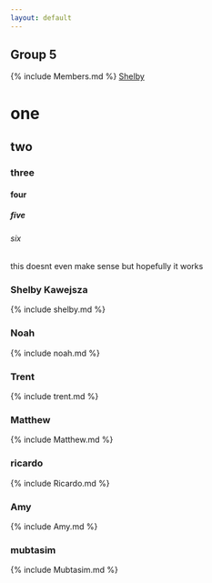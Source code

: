 ```yaml
---
layout: default
---
```


## Group 5
{% include Members.md %}
[Shelby](#shelby-kawejsza)
# one
## two
### three
#### four
##### five
###### six







this doesnt even make sense but hopefully it works
### Shelby Kawejsza
{% include shelby.md %}
<br>

### Noah
{% include noah.md %}
<br>

### Trent
{% include trent.md %}
<br>
### Matthew
{% include Matthew.md %}
<br>

### ricardo
{% include Ricardo.md %}
<br>

### Amy
{% include Amy.md %}
<br>

### mubtasim
{% include Mubtasim.md %}

